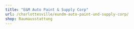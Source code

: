 ```yaml
---
title: "E&M Auto Paint & Supply Corp"
url: /charlottesville/eundm-auto-paint-und-supply-corp/
shop: Raumausstattung
---
```

